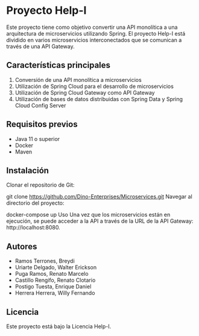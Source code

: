 # Proyecto Help-I
Este proyecto tiene como objetivo convertir una API monolítica a una arquitectura de microservicios utilizando Spring. El proyecto Help-I está dividido en varios microservicios interconectados que se comunican a través de una API Gateway.

## Características principales
1. Conversión de una API monolítica a microservicios
2. Utilización de Spring Cloud para el desarrollo de microservicios
3. Utilización de Spring Cloud Gateway como API Gateway
4. Utilización de bases de datos distribuidas con Spring Data y Spring Cloud Config Server

## Requisitos previos
- Java 11 o superior
- Docker
- Maven

## Instalación
Clonar el repositorio de Git:

git clone https://github.com/Dino-Enterprises/Microservices.git
Navegar al directorio del proyecto:

docker-compose up
Uso
Una vez que los microservicios están en ejecución, se puede acceder a la API a través de la URL de la API Gateway: http://localhost:8080.

## Autores
- Ramos Terrones, Breydi
- Uriarte Delgado, Walter Erickson
- Puga Ramos, Renato Marcelo
- Castillo Rengifo, Renato Clotario	
- Postigo Tuesta, Enrique Daniel	
- Herrera Herrera, Willy Fernando

## Licencia
Este proyecto está bajo la Licencia Help-I.
